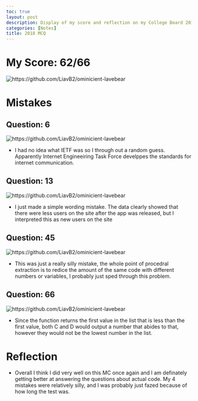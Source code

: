 ```yaml
---
toc: true
layout: post
description: Display of my score and reflection on my College Board 2018 MC
categories: [Notes]
title: 2018 MCQ
---
```


# My Score: 62/66

![]({{site.baseurl}}/images/2018q.png "https://github.com/LiavB2/ominicient-lavebear")


# Mistakes

## Question: 6

![]({{site.baseurl}}/images/2018q6.png "https://github.com/LiavB2/ominicient-lavebear")

- I had no idea what IETF was so I through out a random guess. Apparently Internet Engineeiring Task Force develppes the standards for internet communication.

## Question: 13

![]({{site.baseurl}}/images/2018q13.png "https://github.com/LiavB2/ominicient-lavebear")

- I just made a simple wording mistake. The data clearly showed that there were less users on the site after the app was released, but I interpreted this as new users on the site

## Question: 45

![]({{site.baseurl}}/images/2018q45.png "https://github.com/LiavB2/ominicient-lavebear")

- This was just a really silly mistake, the whole point of procedral extraction is to redice the amount of the same code with different numbers or variables, I probably just sped through this problem. 

## Question: 66

![]({{site.baseurl}}/images/2018q66.png "https://github.com/LiavB2/ominicient-lavebear")

- Since the function returns the first value in the list that is less than the first value, both C and D would output a number that abides to that, however they would not be the lowest number in the list.

# Reflection
- Overall I think I did very well on this MC once again and I am definately getting better at answering the questions about actual code. My 4 mistakes were relatively silly, and I was probably just fazed because of how long the test was.